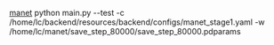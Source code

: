 [manet](docs/zh-CN/manet.md)
python main.py
--test -c /home/lc/backend/resources/backend/configs/manet_stage1.yaml -w /home/lc/manet/save_step_80000/save_step_80000.pdparams
